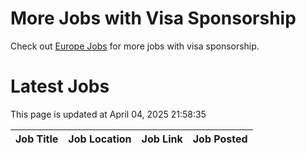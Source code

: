 # More Jobs with Visa Sponsorship

Check out [Europe Jobs](https://github.com/sureshparimi/europejobs#latest-jobs) for more jobs with visa sponsorship.

# Latest Jobs

This page is updated at April 04, 2025 21:58:35

| Job Title | Job Location | Job Link | Job Posted |
| --- | --- | --- | --- |
